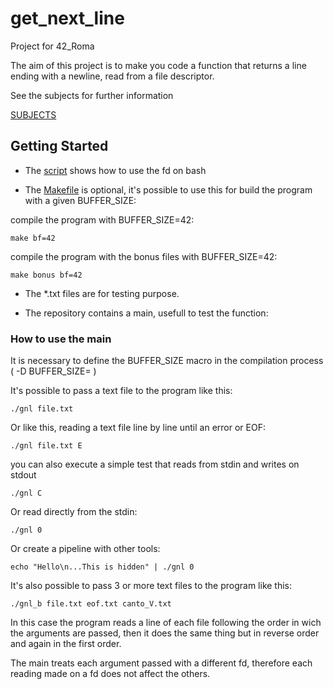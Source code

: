 # get_next_line

Project for 42_Roma

The aim of this project is to make you code a function that returns a line ending with a newline, read from a file descriptor.

See the subjects for further information

[SUBJECTS](Resources/en.subject.pdf)

## Getting Started

- The [script](Resources/fun_with_fd.sh) shows how to use the fd on bash

- The [Makefile](Makefile) is optional, it's possible to use this for build the program with a given BUFFER_SIZE:

compile the program with BUFFER_SIZE=42:

```
make bf=42
```

compile the program with the bonus files with BUFFER_SIZE=42:

```
make bonus bf=42
```

- The *.txt files are for testing purpose.

- The repository contains a main, usefull to test the function:

### How to use the main

It is necessary to define the BUFFER_SIZE macro in the compilation process ( -D BUFFER_SIZE= )

It's possible to pass a text file to the program like this:

```
./gnl file.txt
```

Or like this, reading a text file line by line until an error or EOF:

```
./gnl file.txt E
```

you can also execute a simple test that reads from stdin and writes on stdout

```
./gnl C
```

Or read directly from the stdin:

```
./gnl 0
```

Or create a pipeline with other tools:

```
echo "Hello\n...This is hidden" | ./gnl 0
```

It's also possible to pass 3 or more text files to the program like this:

```
./gnl_b file.txt eof.txt canto_V.txt
```
In this case the program reads a line of each file following the order in wich the arguments
are passed, then it does the same thing but in reverse order and again in the first order.

The main treats each argument passed with a different fd, therefore each reading made on a fd does not affect the others.
